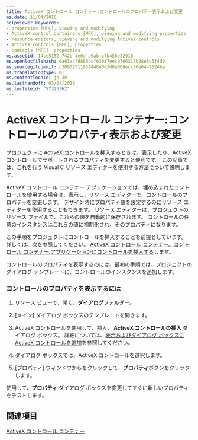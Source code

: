 ```yaml
---
title: ActiveX コントロール コンテナー:コントロールのプロパティ表示および変更
ms.date: 11/04/2016
helpviewer_keywords:
- properties [MFC], viewing and modifying
- ActiveX control containers [MFC], viewing and modifying properties
- resource editors, viewing and modifying ActiveX controls
- ActiveX controls [MFC], properties
- controls [MFC], properties
ms.assetid: 14ce5152-742b-4e0d-a9ab-c7b456e32918
ms.openlocfilehash: 0a03acfd880bcf63017eec9796315b98e5d5f4d9
ms.sourcegitcommit: c3093251193944840e3d0a068ecc30e6449624ba
ms.translationtype: MT
ms.contentlocale: ja-JP
ms.lasthandoff: 03/04/2019
ms.locfileid: "57326362"
---
```

# <a name="activex-control-containers-viewing-and-modifying-control-properties"></a>ActiveX コントロール コンテナー:コントロールのプロパティ表示および変更

プロジェクトに ActiveX コントロールを挿入するときは、表示したり、ActiveX コントロールでサポートされるプロパティを変更すると便利です。 この記事では、これを行う Visual C リソース エディターを使用する方法について説明します。

ActiveX コントロール コンテナー アプリケーションでは、埋め込まれたコントロールを使用する場合は、表示し、リソース エディターで、コントロールのプロパティを変更します。 デザイン時にプロパティ値を設定するのにリソース エディターを使用することもできます。 リソース エディターは、プロジェクトのリソース ファイルで、これらの値を自動的に保存されます。 コントロールの任意のインスタンスはこれらの値に初期化され、そのプロパティになります。

この手順をプロジェクトにコントロールを挿入することを前提としています。 詳しくは、次を参照してください。 [ActiveX コントロール コンテナー。コントロール コンテナー アプリケーションにコントロールを挿入する](../mfc/inserting-a-control-into-a-control-container-application.md)します。

コントロールのプロパティを表示するのには、最初の手順では、プロジェクトのダイアログ テンプレートに、コントロールのインスタンスを追加します。

### <a name="to-view-the-properties-of-a-control"></a>コントロールのプロパティを表示するには

1. リソース ビューで、開く、**ダイアログ**フォルダー。

1. [メイン] ダイアログ ボックスのテンプレートを開きます。

1. ActiveX コントロールを使用して、挿入、 **ActiveX コントロールの挿入** ダイアログ ボックス。 詳細については、[表示およびダイアログ ボックスに ActiveX コントロールを追加](../windows/viewing-and-adding-activex-controls-to-a-dialog-box.md)を参照してください。

1. ダイアログ ボックスでは、ActiveX コントロールを選択します。

1. [プロパティ] ウィンドウからをクリックして、**プロパティ**ボタンをクリックします。

使用して、**プロパティ** ダイアログ ボックスを変更してすぐに新しいプロパティをテストします。

## <a name="see-also"></a>関連項目

[ActiveX コントロール コンテナー](../mfc/activex-control-containers.md)

